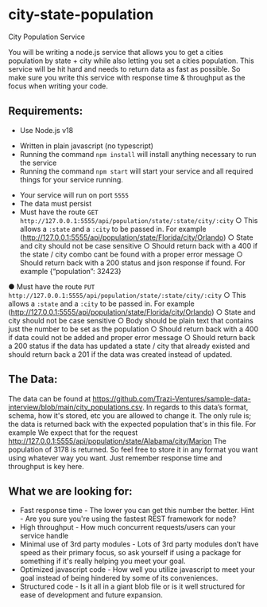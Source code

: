 # city-state-population

City Population Service

You will be writing a node.js service that allows you to get a cities population by state + city
while also letting you set a cities population. This service will be hit hard and needs to return
data as fast as possible. So make sure you write this service with response time & throughput
as the focus when writing your code.

## Requirements:
* Use Node.js v18
- Written in plain javascript (no typescript)
- Running the command `npm install` will install anything necessary to run the service
- Running the command `npm start` will start your service and all required things for your
service running.
* Your service will run on port `5555`
* The data must persist
* Must have the route `GET http://127.0.0.1:5555/api/population/state/:state/city/:city`
○ This allows a `:state` and a `:city` to be passed in. For example
(http://127.0.0.1:5555/api/population/state/Florida/city/Orlando)
○ State and city should not be case sensitive
○ Should return back with a 400 if the state / city combo cant be found with a
proper error message
○ Should return back with a 200 status and json response if found. For example
{“population”: 32423}

● Must have the route `PUT http://127.0.0.1:5555/api/population/state/:state/city/:city`
○ This allows a `:state` and a `:city` to be passed in. For example
(http://127.0.0.1:5555/api/population/state/Florida/city/Orlando)
○ State and city should not be case sensitive
○ Body should be plain text that contains just the number to be set as the
population
○ Should return back with a 400 if data could not be added and proper error
message
○ Should return back a 200 status if the data has updated a state / city that already
existed and should return back a 201 if the data was created instead of updated.

## The Data:
The data can be found at
https://github.com/Trazi-Ventures/sample-data-interview/blob/main/city_populations.csv. In
regards to this data’s format, schema, how it's stored, etc you are allowed to change it. The only
rule is; the data is returned back with the expected population that's in this file. For example We
expect that for the request http://127.0.0.1:5555/api/population/state/Alabama/city/Marion The
population of 3178 is returned. So feel free to store it in any format you want using whatever
way you want. Just remember response time and throughput is key here.

## What we are looking for:
* Fast response time - The lower you can get this number the better. Hint - Are you sure
you're using the fastest REST framework for node?
* High throughput - How much concurrent requests/users can your service handle
* Minimal use of 3rd party modules - Lots of 3rd party modules don’t have speed as
their primary focus, so ask yourself if using a package for something if it's really helping
you meet your goal.
* Optimized javascript code - How well you utilize javascript to meet your goal instead of
being hindered by some of its conveniences.
* Structured code - Is it all in a giant blob file or is it well structured for ease of
development and future expansion.
